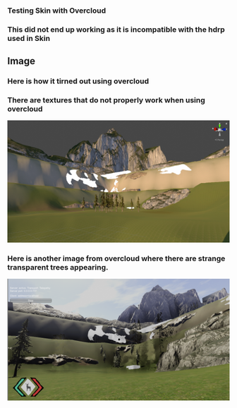 ### Testing Skin with Overcloud

### This did not end up working as it is incompatible with the hdrp used in Skin

## Image

### Here is how it tirned out using overcloud
### There are textures that do not properly work when using overcloud
<img src="images/overcloud01.PNG" alt="">


### Here is another image from overcloud where there are strange transparent trees appearing.
<img src="images/overcloud02.PNG" alt="">